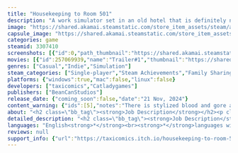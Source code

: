 ```yaml
---
title: "Housekeeping to Room 501"
description: "A work simulator set in an old hotel that is definitely not haunted. Clean the rooms and make sure our guests feel at home!"
image: "https://shared.akamai.steamstatic.com/store_item_assets/steam/apps/3307410/header.jpg?t=1732265557"
capsule_image: "https://shared.akamai.steamstatic.com/store_item_assets/steam/apps/3307410/6bdb923670709f7b9ca51988b97747908d03c532/capsule_231x87.jpg?t=1732265557"
categories: game
steamid: 3307410
screenshots: [{"id":0,"path_thumbnail":"https://shared.akamai.steamstatic.com/store_item_assets/steam/apps/3307410/ss_842973c380e0fd329f16f31a777b79fe18d7a0f6.600x338.jpg?t=1732265557","path_full":"https://shared.akamai.steamstatic.com/store_item_assets/steam/apps/3307410/ss_842973c380e0fd329f16f31a777b79fe18d7a0f6.1920x1080.jpg?t=1732265557"},{"id":1,"path_thumbnail":"https://shared.akamai.steamstatic.com/store_item_assets/steam/apps/3307410/ss_24993bf182c120029146cad59137bf99a6616126.600x338.jpg?t=1732265557","path_full":"https://shared.akamai.steamstatic.com/store_item_assets/steam/apps/3307410/ss_24993bf182c120029146cad59137bf99a6616126.1920x1080.jpg?t=1732265557"},{"id":2,"path_thumbnail":"https://shared.akamai.steamstatic.com/store_item_assets/steam/apps/3307410/ss_aa9625202bda651080b5ff19631bf53547311406.600x338.jpg?t=1732265557","path_full":"https://shared.akamai.steamstatic.com/store_item_assets/steam/apps/3307410/ss_aa9625202bda651080b5ff19631bf53547311406.1920x1080.jpg?t=1732265557"},{"id":3,"path_thumbnail":"https://shared.akamai.steamstatic.com/store_item_assets/steam/apps/3307410/ss_e6922b60dba89637b2c6688034c7720f60e4ac4b.600x338.jpg?t=1732265557","path_full":"https://shared.akamai.steamstatic.com/store_item_assets/steam/apps/3307410/ss_e6922b60dba89637b2c6688034c7720f60e4ac4b.1920x1080.jpg?t=1732265557"},{"id":4,"path_thumbnail":"https://shared.akamai.steamstatic.com/store_item_assets/steam/apps/3307410/ss_9dfab2df9819c1ff2dc1b27930b179b5147ba580.600x338.jpg?t=1732265557","path_full":"https://shared.akamai.steamstatic.com/store_item_assets/steam/apps/3307410/ss_9dfab2df9819c1ff2dc1b27930b179b5147ba580.1920x1080.jpg?t=1732265557"}]
movies: [{"id":257069939,"name":"Trailer#1","thumbnail":"https://shared.akamai.steamstatic.com/store_item_assets/steam/apps/257069939/56a33e414e70a37f42502231ae5c35234468b7c8/movie_600x337.jpg?t=1730380830","webm":{"480":"http://video.akamai.steamstatic.com/store_trailers/257069939/movie480_vp9.webm?t=1730380830","max":"http://video.akamai.steamstatic.com/store_trailers/257069939/movie_max_vp9.webm?t=1730380830"},"mp4":{"480":"http://video.akamai.steamstatic.com/store_trailers/257069939/movie480.mp4?t=1730380830","max":"http://video.akamai.steamstatic.com/store_trailers/257069939/movie_max.mp4?t=1730380830"},"highlight":true}]
genres: ["Casual","Indie","Simulation"]
steam_categories: ["Single-player","Steam Achievements","Family Sharing"]
platforms: {"windows":true,"mac":false,"linux":false}
developers: ["taxicomics","Catladygames"]
publishers: ["BeanCanStudios"]
release_date: {"coming_soon":false,"date":"21 Nov, 2024"}
content_warning: {"ids":[5],"notes":"There is stylized blood and gore and depictions of self-harm. There are sounds indicating harm or hurt and a general dark setting. "}
about: "<h2 class=\"bb_tag\"><strong>Job Description</strong></h2><p class=\"bb_paragraph\">Welcome to the team! </p><p class=\"bb_paragraph\">You are tasked with cleaning the rooms. Make sure to pick up random trash and  things like books or candles on the ground. Also make sure the faucets aren't running, the toilet seat are down , the lights off, the doors closed, the paintings straight.</p><p class=\"bb_paragraph\"><img class=\"bb_img\" src=\"https://shared.akamai.steamstatic.com/store_item_assets/steam/apps/3307410/extras/clean_up_with_ghost.gif?t=1732265557\" /></p><p class=\"bb_paragraph\">Please also make sure to pick up any items the guests might have forgotten!</p><p class=\"bb_paragraph\"><img class=\"bb_img\" src=\"https://shared.akamai.steamstatic.com/store_item_assets/steam/apps/3307410/extras/purple_shorts.gif?t=1732265557\" /></p><p class=\"bb_paragraph\">Please check the hotel's rating and reviews after every room you clean to spot possible areas for improvement. It is essential to keep our good rating. </p><p class=\"bb_paragraph\"></p><h2 class=\"bb_tag\"><strong>Attention!</strong></h2><p class=\"bb_paragraph\">We're NOT looking for paranormal investigators or ghostists, there are <strong>no ghosts</strong> in our hotel. Please stop messaging us. Some guests have published some doctored footage, it is NOT real! </p><p class=\"bb_paragraph\"><img class=\"bb_img\" src=\"https://shared.akamai.steamstatic.com/store_item_assets/steam/apps/3307410/extras/ghost_apparition.gif?t=1732265557\" /></p><p class=\"bb_paragraph\"></p><h2 class=\"bb_tag\"><strong>Please ask our guests to rate their stay at our hotel so other guests can get to know our excellence. Please do not participate in rumors of ghost sightings! This is a family hotel and it is NOT HAUNTED! </strong></h2><p class=\"bb_paragraph\"></p>"
detailed_description: "<h2 class=\"bb_tag\"><strong>Job Description</strong></h2><p class=\"bb_paragraph\">Welcome to the team! </p><p class=\"bb_paragraph\">You are tasked with cleaning the rooms. Make sure to pick up random trash and  things like books or candles on the ground. Also make sure the faucets aren't running, the toilet seat are down , the lights off, the doors closed, the paintings straight.</p><p class=\"bb_paragraph\"><img class=\"bb_img\" src=\"https://shared.akamai.steamstatic.com/store_item_assets/steam/apps/3307410/extras/clean_up_with_ghost.gif?t=1732265557\" /></p><p class=\"bb_paragraph\">Please also make sure to pick up any items the guests might have forgotten!</p><p class=\"bb_paragraph\"><img class=\"bb_img\" src=\"https://shared.akamai.steamstatic.com/store_item_assets/steam/apps/3307410/extras/purple_shorts.gif?t=1732265557\" /></p><p class=\"bb_paragraph\">Please check the hotel's rating and reviews after every room you clean to spot possible areas for improvement. It is essential to keep our good rating. </p><p class=\"bb_paragraph\"></p><h2 class=\"bb_tag\"><strong>Attention!</strong></h2><p class=\"bb_paragraph\">We're NOT looking for paranormal investigators or ghostists, there are <strong>no ghosts</strong> in our hotel. Please stop messaging us. Some guests have published some doctored footage, it is NOT real! </p><p class=\"bb_paragraph\"><img class=\"bb_img\" src=\"https://shared.akamai.steamstatic.com/store_item_assets/steam/apps/3307410/extras/ghost_apparition.gif?t=1732265557\" /></p><p class=\"bb_paragraph\"></p><h2 class=\"bb_tag\"><strong>Please ask our guests to rate their stay at our hotel so other guests can get to know our excellence. Please do not participate in rumors of ghost sightings! This is a family hotel and it is NOT HAUNTED! </strong></h2><p class=\"bb_paragraph\"></p>"
languages: "English<strong>*</strong><br><strong>*</strong>languages with full audio support"
reviews: null
support_info: {"url":"https://taxicomics.itch.io/housekeeping-to-room-501","email":""}
---
```


